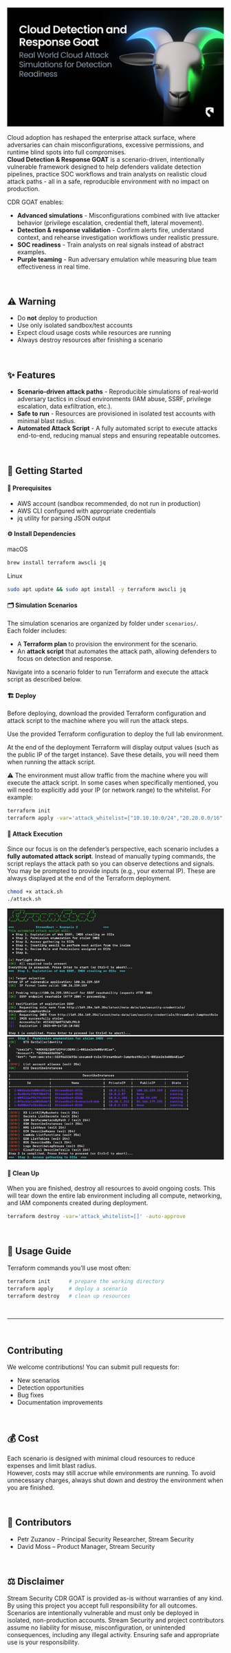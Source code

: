 ![CDRGoat](./assets/CDRGoat.png)


Cloud adoption has reshaped the enterprise attack surface, where adversaries can chain misconfigurations, excessive permissions, and runtime blind spots into full compromises.  
**Cloud Detection & Response GOAT** is a scenario-driven, intentionally vulnerable framework designed to help defenders validate detection pipelines, practice SOC workflows and train analysts on realistic cloud attack paths - all in a safe, reproducible environment with no impact on production.  

CDR GOAT enables:
- **Advanced simulations** - Misconfigurations combined with live attacker behavior (privilege escalation, credential theft, lateral movement).  
- **Detection & response validation** - Confirm alerts fire, understand context, and rehearse investigation workflows under realistic pressure.  
- **SOC readiness** - Train analysts on real signals instead of abstract examples.  
- **Purple teaming** - Run adversary emulation while measuring blue team effectiveness in real time.  

&nbsp;

## ⚠️ Warning
- Do **not** deploy to production
- Use only isolated sandbox/test accounts
- Expect cloud usage costs while resources are running
- Always destroy resources after finishing a scenario

&nbsp;

## ✨ Features
- **Scenario‑driven attack paths** - Reproducible simulations of real‑world adversary tactics in cloud environments (IAM abuse, SSRF, privilege escalation, data exfiltration, etc.).
- **Safe to run** - Resources are provisioned in isolated test accounts with minimal blast radius.
- **Automated Attack Script** - A fully automated script to execute attacks end-to-end, reducing manual steps and ensuring repeatable outcomes.

&nbsp;

## 🚀 Getting Started

#### 🧩 Prerequisites
- AWS account (sandbox recommended, do not run in production)  
- AWS CLI configured with appropriate credentials  
- jq utility for parsing JSON output  

#### ⚙️ Install Dependencies
macOS
```bash
brew install terraform awscli jq
```
Linux
```bash
sudo apt update && sudo apt install -y terraform awscli jq
```

#### 🗂️ Simulation Scenarios
The simulation scenarios are organized by folder under `scenarios/`.  
Each folder includes:  
- A **Terraform plan** to provision the environment for the scenario.  
- An **attack script** that automates the attack path, allowing defenders to focus on detection and response.  

Navigate into a scenario folder to run Terraform and execute the attack script as described below.

#### 🏗️ Deploy
Before deploying, download the provided Terraform configuration and attack script to the machine where you will run the attack steps.

Use the provided Terraform configuration to deploy the full lab environment.

At the end of the deployment Terraform will display output values (such as the public IP of the target instance). Save these details, you will need them when running the attack script.

⚠️ The environment must allow traffic from the machine where you will execute the attack script. In some cases when specifically mentioned, you will need to explicitly add your IP (or network range) to the whitelist. For example:

```bash
terraform init
terraform apply -var='attack_whitelist=["10.10.10.0/24","20.20.0.0/16"]' -auto-approve
```

#### 🎯 Attack Execution
Since our focus is on the defender’s perspective, each scenario includes a **fully automated attack script**. Instead of manually typing commands, the script replays the attack path so you can observe detections and signals.
You may be prompted to provide inputs (e.g., your external IP). These are always displayed at the end of the Terraform deployment.

```bash
chmod +x attack.sh
./attack.sh
```


![Example1](./assets/attack_example1.png)
![Example2](./assets/attack_example2.png)

#### 🧹 Clean Up
When you are finished, destroy all resources to avoid ongoing costs. This will tear down the entire lab environment including all compute, networking, and IAM components created during deployment.

```bash
terraform destroy -var='attack_whitelist=[]' -auto-approve
```

&nbsp;

## 📖 Usage Guide
Terraform commands you’ll use most often:  

```bash
terraform init      # prepare the working directory
terraform apply     # deploy a scenario
terraform destroy   # clean up resources
```

&nbsp;
***
&nbsp;

## Contributing
We welcome contributions! You can submit pull requests for:  
- New scenarios  
- Detection opportunities  
- Bug fixes  
- Documentation improvements
  
&nbsp;
## 💰 Cost
Each scenario is designed with minimal cloud resources to reduce expenses and limit blast radius.  
However, costs may still accrue while environments are running. To avoid unnecessary charges, always shut down and destroy the environment when you are finished.

&nbsp;

## 👥 Contributors
- Petr Zuzanov - Principal Security Researcher, Stream Security
- David Moss – Product Manager, Stream Security

&nbsp;

## ⚖️ Disclaimer
Stream Security CDR GOAT is provided as-is without warranties of any kind. By using this project you accept full responsibility for all outcomes.  
Scenarios are intentionally vulnerable and must only be deployed in isolated, non-production accounts. Stream Security and project contributors assume no liability for misuse, misconfiguration, or unintended consequences, including any illegal activity. Ensuring safe and appropriate use is your responsibility.  
